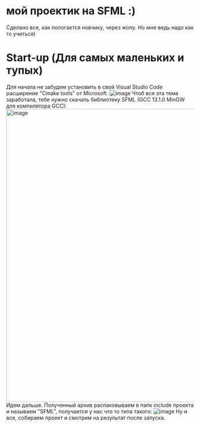 # мой проектик на SFML :)

Сделано все, как пологается новчику, через жопу. Но мне ведь надо как то учиться)

# Start-up (Для самых маленьких и тупых)
Для начала не забудем установить в свой Visual Studio Code расширение "Cmake tools" от Microsoft.
![image](https://github.com/molo4kaPlus/graphics/assets/118752497/8f4f97d6-181f-4ee9-93cc-9f646b6ea2f8)
Чтоб вся эта тема заработала, тебе нужно скачать библиотеку SFML (GCC 13.1.0 MinGW для компилятора GCC):
<img width="788" alt="image" src="https://github.com/molo4kaPlus/graphics/assets/118752497/3e5e1ee9-928e-4fac-b52a-80355f15b429">
Идем дальше. Полученный архив распаковываем в папк include проекта и называем "SFML", получается у нас что то типа такого:
![image](https://github.com/molo4kaPlus/graphics/assets/118752497/66b826f4-8f48-4705-a669-8f19523e0bd0)
Ну и все, собираем проект и смотрим на результат после запуска.

